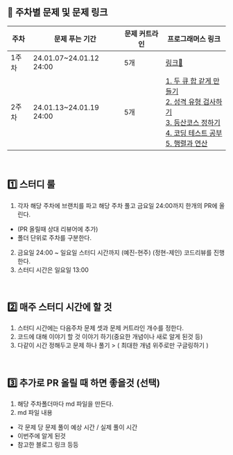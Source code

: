 ## 🔗 주차별 문제 및 문제 링크
|주차|문제 푸는 기간|문제 커트라인|프로그래머스 링크|
|--|--|--|--|
|1주차|24.01.07~24.01.12 24:00|5개|[링크🔗](https://school.programmers.co.kr/learn/challenges?order=acceptance_desc&page=1&search=2023+KAKAO)|
|2주차|24.01.13~24.01.19 24:00|5개|[1. 두 큐 합 같게 만들기](https://school.programmers.co.kr/learn/courses/30/lessons/118667) <br> [2. 성격 유형 검사하기](https://school.programmers.co.kr/learn/courses/30/lessons/118666) <br> [3. 등산코스 정하기](https://school.programmers.co.kr/learn/courses/30/lessons/118669) <br> [4. 코딩 테스트 공부](https://school.programmers.co.kr/learn/courses/30/lessons/118668)<br> [5. 행렬과 연산](https://school.programmers.co.kr/learn/courses/30/lessons/118670)|

<br>

## 1️⃣ 스터디 룰 
1. 각자 해당 주차에 브랜치를 파고 해당 주차 풀고 금요일 24:00까지 한개의 PR에 올린다.
  - (PR 올릴때 상대 리뷰어에 추가)
  - 폴더 단위로 주차를 구분한다.
2. 금요일 24:00 ~ 일요일 스터디 시간까지 (예진-현주) (정현-제인) 코드리뷰를 진행한다.
3. 스터디 시간은 일요일 13:00

<br>

## 2️⃣ 매주 스터디 시간에 할 것  
1. 스터디 시간에는 다음주차 문제 셋과 문제 커트라인 개수를 정한다.
2. 코드에 대해 이야기 할 것 이야기 하기(중요한 개념이나 새로 알게 된것 등)
3. 다같이 시간 정해두고 문제 하나 풀기 > ( 최대한 개념 위주로만 구글링하기 )

<br>

## 3️⃣ 추가로 PR 올릴 때 하면 좋을것 (선택)
1. 해당 주차폴더마다 md 파일을 만든다.
2. md 파일 내용
  - 각 문제 당 문제 풀이 예상 시간 / 실제 풀이 시간
  - 이번주에 알게 된것
  - 참고한 블로그 링크 등등
